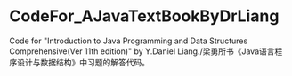 # CodeFor_AJavaTextBookByDrLiang
Code for "Introduction to Java Programming and Data Structures Comprehensive(Ver 11th edition)" by Y.Daniel Liang./梁勇所书《Java语言程序设计与数据结构》中习题的解答代码。
